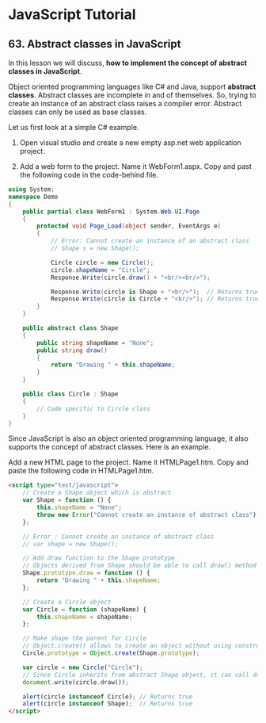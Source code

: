 <!-- markdownlint-disable MD022 MD033 -->
# JavaScript Tutorial

## 63. Abstract classes in JavaScript
In this lesson we will discuss, **how to implement the concept of abstract classes in JavaScript**.

Object oriented programming languages like C# and Java, support **abstract classes**. Abstract classes are incomplete in and of themselves. So, trying to create an instance of an abstract class raises a compiler error. Abstract classes can only be used as base classes.

Let us first look at a simple C# example.

1. Open visual studio and create a new empty asp.net web application project.

2. Add a web form to the project. Name it WebForm1.aspx. Copy and past the following code in the code-behind file.

```csharp
using System;
namespace Demo
{
    public partial class WebForm1 : System.Web.UI.Page
    {
        protected void Page_Load(object sender, EventArgs e)
        {
            // Error: Cannot create an instance of an abstract class
            // Shape s = new Shape();

            Circle circle = new Circle();
            circle.shapeName = "Circle";
            Response.Write(circle.draw() + "<br/><br/>");

            Response.Write(circle is Shape + "<br/>");  // Returns true
            Response.Write(circle is Circle + "<br/>"); // Returns true
        }
    }

    public abstract class Shape
    {
        public string shapeName = "None";
        public string draw()
        {
            return "Drawing " + this.shapeName;
        }
    }

    public class Circle : Shape
    {
        // Code specific to Circle class
    }
}
```

Since JavaScript is also an object oriented programming language, it also supports the concept of abstract classes. Here is an example.

Add a new HTML page to the project. Name it HTMLPage1.htm. Copy and paste the following code in HTMLPage1.htm. 

```html
<script type="text/javascript">
    // Create a Shape object which is abstract
    var Shape = function () {
        this.shapeName = "None";
        throw new Error("Cannot create an instance of abstract class");
    };

    // Error : Cannot create an instance of abstract class
    // var shape = new Shape();

    // Add draw function to the Shape prototype
    // Objects derived from Shape should be able to call draw() method
    Shape.prototype.draw = function () {
        return "Drawing " + this.shapeName;
    };

    // Create a Circle object
    var Circle = function (shapeName) {
        this.shapeName = shapeName;
    };

    // Make shape the parent for Circle
    // Object.create() allows to create an object without using constructor
    Circle.prototype = Object.create(Shape.prototype);

    var circle = new Circle("Circle");
    // Since Circle inherits from abstract Shape object, it can call draw() method
    document.write(circle.draw());

    alert(circle instanceof Circle); // Returns true
    alert(circle instanceof Shape);  // Returns true
</script>
```